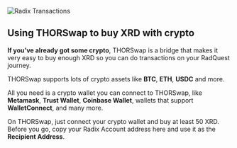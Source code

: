 ![Radix Transactions](/quests-images/key/3-KeyImage_BuyingXRD_Thorswap.png)

## Using THORSwap to buy XRD with crypto

**If you’ve already got some crypto**, THORSwap is a bridge that makes it very easy to buy enough XRD so you can do transactions on your RadQuest journey.

THORSwap supports lots of crypto assets like **BTC**, **ETH**, **USDC** and more.

All you need is a crypto wallet you can connect to THORSwap, like **Metamask**, **Trust Wallet**, **Coinbase Wallet**, wallets that support **WalletConnect**, and many more.

On THORSwap, just connect your crypto wallet and buy at least 50 XRD. Before you go, copy your Radix Account address here and use it as the **Recipient Address**.

